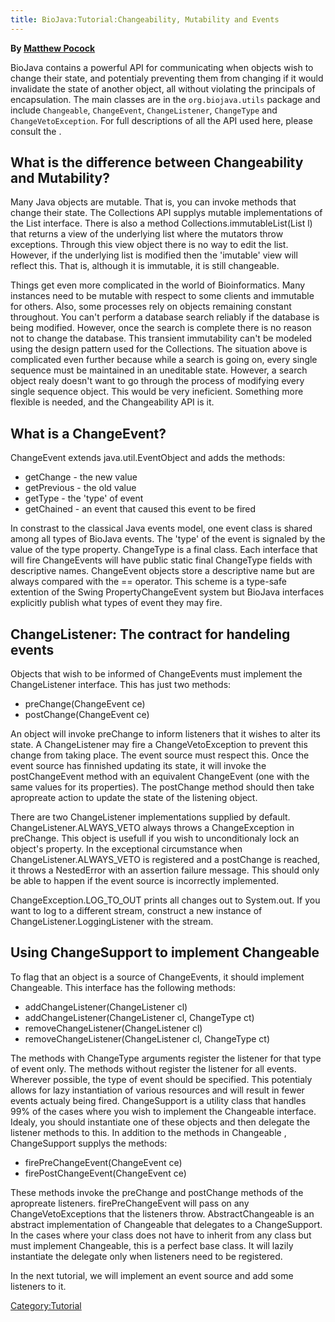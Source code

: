 ```yaml
---
title: BioJava:Tutorial:Changeability, Mutability and Events
---
```


**By [Matthew Pocock](mailto:mrp@sanger.ac.uk)**

BioJava contains a powerful API for communicating when objects wish to
change their state, and potentialy preventing them from changing if it
would invalidate the state of another object, all without violating the
principals of encapsulation. The main classes are in the
`org.biojava.utils` package and include `Changeable`, `ChangeEvent`,
`ChangeListener`, `ChangeType` and `ChangeVetoException`. For full
descriptions of all the API used here, please consult the .

What is the difference between Changeability and Mutability?
------------------------------------------------------------

Many Java objects are mutable. That is, you can invoke methods that
change their state. The Collections API supplys mutable implementations
of the List interface. There is also a method
Collections.immutableList(List l) that returns a view of the underlying
list where the mutators throw exceptions. Through this view object there
is no way to edit the list. However, if the underlying list is modified
then the 'imutable' view will reflect this. That is, although it is
immutable, it is still changeable.

Things get even more complicated in the world of Bioinformatics. Many
instances need to be mutable with respect to some clients and immutable
for others. Also, some processes rely on objects remaining constant
throughout. You can't perform a database search reliably if the database
is being modified. However, once the search is complete there is no
reason not to change the database. This transient immutability can't be
modeled using the design pattern used for the Collections. The situation
above is complicated even further because while a search is going on,
every single sequence must be maintained in an uneditable state.
However, a search object realy doesn't want to go through the process of
modifying every single sequence object. This would be very ineficient.
Something more flexible is needed, and the Changeability API is it.

What is a ChangeEvent?
----------------------

ChangeEvent extends java.util.EventObject and adds the methods:

-   getChange - the new value
-   getPrevious - the old value
-   getType - the 'type' of event
-   getChained - an event that caused this event to be fired

In constrast to the classical Java events model, one event class is
shared among all types of BioJava events. The 'type' of the event is
signaled by the value of the type property. ChangeType is a final class.
Each interface that will fire ChangeEvents will have public static final
ChangeType fields with descriptive names. ChangeEvent objects store a
descriptive name but are always compared with the == operator. This
scheme is a type-safe extention of the Swing PropertyChangeEvent system
but BioJava interfaces explicitly publish what types of event they may
fire.

ChangeListener: The contract for handeling events
-------------------------------------------------

Objects that wish to be informed of ChangeEvents must implement the
ChangeListener interface. This has just two methods:

-   preChange(ChangeEvent ce)
-   postChange(ChangeEvent ce)

An object will invoke preChange to inform listeners that it wishes to
alter its state. A ChangeListener may fire a ChangeVetoException to
prevent this change from taking place. The event source must respect
this. Once the event source has finnished updating its state, it will
invoke the postChangeEvent method with an equivalent ChangeEvent (one
with the same values for its properties). The postChange method should
then take apropreate action to update the state of the listening object.

There are two ChangeListener implementations supplied by default.
ChangeListener.ALWAYS\_VETO always throws a ChangeException in
preChange. This object is usefull if you wish to unconditionaly lock an
object's property. In the exceptional circumstance when
ChangeListener.ALWAYS\_VETO is registered and a postChange is reached,
it throws a NestedError with an assertion failure message. This should
only be able to happen if the event source is incorrectly implemented.

ChangeException.LOG\_TO\_OUT prints all changes out to System.out. If
you want to log to a different stream, construct a new instance of
ChangeListener.LoggingListener with the stream.

Using ChangeSupport to implement Changeable
-------------------------------------------

To flag that an object is a source of ChangeEvents, it should implement
Changeable. This interface has the following methods:

-   addChangeListener(ChangeListener cl)
-   addChangeListener(ChangeListener cl, ChangeType ct)
-   removeChangeListener(ChangeListener cl)
-   removeChangeListener(ChangeListener cl, ChangeType ct)

The methods with ChangeType arguments register the listener for that
type of event only. The methods without register the listener for all
events. Wherever possible, the type of event should be specified. This
potentialy allows for lazy instantiation of various resources and will
result in fewer events actualy being fired. ChangeSupport is a utility
class that handles 99% of the cases where you wish to implement the
Changeable interface. Idealy, you should instantiate one of these
objects and then delegate the listener methods to this. In addition to
the methods in Changeable , ChangeSupport supplys the methods:

-   firePreChangeEvent(ChangeEvent ce)
-   firePostChangeEvent(ChangeEvent ce)

These methods invoke the preChange and postChange methods of the
apropreate listeners. firePreChangeEvent will pass on any
ChangeVetoExceptions that the listeners throw. AbstractChangeable is an
abstract implementation of Changeable that delegates to a ChangeSupport.
In the cases where your class does not have to inherit from any class
but must implement Changeable, this is a perfect base class. It will
lazily instantiate the delegate only when listeners need to be
registered.

In the next tutorial, we will implement an event source and add some
listeners to it.

<Category:Tutorial>
